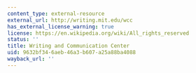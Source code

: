 ```yaml
---
content_type: external-resource
external_url: http://writing.mit.edu/wcc
has_external_license_warning: true
license: https://en.wikipedia.org/wiki/All_rights_reserved
status: ''
title: Writing and Communication Center
uid: 9632bf34-6aeb-46a3-b607-a25a88ba4088
wayback_url: ''
---
```

